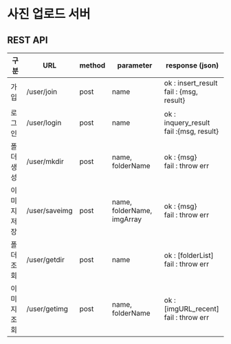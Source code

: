# 사진 업로드 서버

## REST API

| 구분        | URL           | method | parameter                  | response (json)                              |
| ----------- | ------------- | ------ | -------------------------- | -------------------------------------------- |
| 가입        | /user/join    | post   | name                       | ok : insert_result<br />fail : {msg, result} |
| 로그인      | /user/login   | post   | name                       | ok : inquery_result<br />fail :{msg, result} |
| 폴더생성    | /user/mkdir   | post   | name, folderName           | ok : {msg}<br />fail : throw err             |
| 이미지 저장 | /user/saveimg | post   | name, folderName, imgArray | ok : {msg}<br />fail : throw err             |
| 폴더조회    | /user/getdir  | post   | name                       | ok : [folderList]<br />fail : throw err      |
| 이미지 조회 | /user/getimg  | post   | name, folderName           | ok : [imgURL_recent]<br />fail : throw err   |

